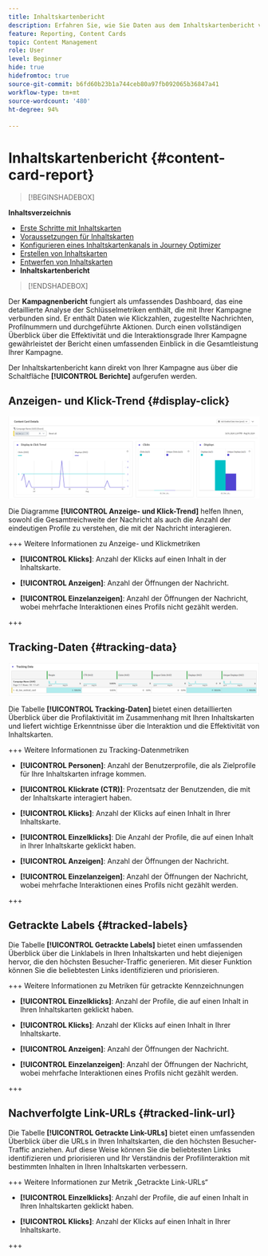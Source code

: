 ```yaml
---
title: Inhaltskartenbericht
description: Erfahren Sie, wie Sie Daten aus dem Inhaltskartenbericht verwenden
feature: Reporting, Content Cards
topic: Content Management
role: User
level: Beginner
hide: true
hidefromtoc: true
source-git-commit: b6fd60b23b1a744ceb80a97fb092065b36847a41
workflow-type: tm+mt
source-wordcount: '480'
ht-degree: 94%

---
```


# Inhaltskartenbericht {#content-card-report}

>[!BEGINSHADEBOX]

**Inhaltsverzeichnis**

* [Erste Schritte mit Inhaltskarten](get-started-content-card.md)
* [Voraussetzungen für Inhaltskarten](content-card-configuration-prereq.md)
* [Konfigurieren eines Inhaltskartenkanals in Journey Optimizer](content-card-configuration.md)
* [Erstellen von Inhaltskarten](create-content-card.md)
* [Entwerfen von Inhaltskarten](design-content-card.md)
* **Inhaltskartenbericht**

>[!ENDSHADEBOX]

Der **Kampagnenbericht** fungiert als umfassendes Dashboard, das eine detaillierte Analyse der Schlüsselmetriken enthält, die mit Ihrer Kampagne verbunden sind. Er enthält Daten wie Klickzahlen, zugestellte Nachrichten, Profilnummern und durchgeführte Aktionen. Durch einen vollständigen Überblick über die Effektivität und die Interaktionsgrade Ihrer Kampagne gewährleistet der Bericht einen umfassenden Einblick in die Gesamtleistung Ihrer Kampagne.

Der Inhaltskartenbericht kann direkt von Ihrer Kampagne aus über die Schaltfläche **[!UICONTROL Berichte]** aufgerufen werden.

## Anzeigen- und Klick-Trend {#display-click}

![](assets/content-card-report-1.png)

Die Diagramme **[!UICONTROL Anzeige- und Klick-Trend]** helfen Ihnen, sowohl die Gesamtreichweite der Nachricht als auch die Anzahl der eindeutigen Profile zu verstehen, die mit der Nachricht interagieren.

+++ Weitere Informationen zu Anzeige- und Klickmetriken

* **[!UICONTROL Klicks]**: Anzahl der Klicks auf einen Inhalt in der Inhaltskarte.

* **[!UICONTROL Anzeigen]**: Anzahl der Öffnungen der Nachricht.

* **[!UICONTROL Einzelanzeigen]**: Anzahl der Öffnungen der Nachricht, wobei mehrfache Interaktionen eines Profils nicht gezählt werden.

+++

## Tracking-Daten {#tracking-data}

![](assets/content-card-report-2.png)

Die Tabelle **[!UICONTROL Tracking-Daten]** bietet einen detaillierten Überblick über die Profilaktivität im Zusammenhang mit Ihren Inhaltskarten und liefert wichtige Erkenntnisse über die Interaktion und die Effektivität von Inhaltskarten.

+++ Weitere Informationen zu Tracking-Datenmetriken

* **[!UICONTROL Personen]**: Anzahl der Benutzerprofile, die als Zielprofile für Ihre Inhaltskarten infrage kommen.

* **[!UICONTROL Klickrate (CTR)]**: Prozentsatz der Benutzenden, die mit der Inhaltskarte interagiert haben.

* **[!UICONTROL Klicks]**: Anzahl der Klicks auf einen Inhalt in Ihrer Inhaltskarte.

* **[!UICONTROL Einzelklicks]**: Die Anzahl der Profile, die auf einen Inhalt in Ihrer Inhaltskarte geklickt haben.

* **[!UICONTROL Anzeigen]**: Anzahl der Öffnungen der Nachricht.

* **[!UICONTROL Einzelanzeigen]**: Anzahl der Öffnungen der Nachricht, wobei mehrfache Interaktionen eines Profils nicht gezählt werden.

+++

## Getrackte Labels {#tracked-labels}

Die Tabelle **[!UICONTROL Getrackte Labels]** bietet einen umfassenden Überblick über die Linklabels in Ihren Inhaltskarten und hebt diejenigen hervor, die den höchsten Besucher-Traffic generieren. Mit dieser Funktion können Sie die beliebtesten Links identifizieren und priorisieren.

+++ Weitere Informationen zu Metriken für getrackte Kennzeichnungen

* **[!UICONTROL Einzelklicks]**: Anzahl der Profile, die auf einen Inhalt in Ihren Inhaltskarten geklickt haben.

* **[!UICONTROL Klicks]**: Anzahl der Klicks auf einen Inhalt in Ihrer Inhaltskarte.

* **[!UICONTROL Anzeigen]**: Anzahl der Öffnungen der Nachricht.

* **[!UICONTROL Einzelanzeigen]**: Anzahl der Öffnungen der Nachricht, wobei mehrfache Interaktionen eines Profils nicht gezählt werden.

+++

## Nachverfolgte Link-URLs {#tracked-link-url}

Die Tabelle **[!UICONTROL Getrackte Link-URLs]** bietet einen umfassenden Überblick über die URLs in Ihren Inhaltskarten, die den höchsten Besucher-Traffic anziehen. Auf diese Weise können Sie die beliebtesten Links identifizieren und priorisieren und Ihr Verständnis der Profilinteraktion mit bestimmten Inhalten in Ihren Inhaltskarten verbessern.

+++ Weitere Informationen zur Metrik „Getrackte Link-URLs“

* **[!UICONTROL Einzelklicks]**: Anzahl der Profile, die auf einen Inhalt in Ihren Inhaltskarten geklickt haben.

* **[!UICONTROL Klicks]**: Anzahl der Klicks auf einen Inhalt in Ihrer Inhaltskarte.

+++
